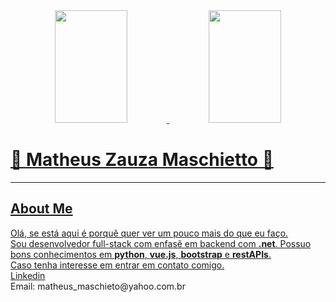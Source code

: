 <div align="center">
  <a href="https://github.com/Matheus-Zauza-Maschietto">
  <img height="180em" width="48%" src="https://github-readme-stats.vercel.app/api?username=Matheus-Zauza-Maschietto&show_icons=true&theme=transparent&include_all_commits=true&count_private=true"/>
  <img height="180em" width="48%" src="https://github-readme-stats.vercel.app/api/top-langs/?username=Matheus-Zauza-Maschietto&layout=compact&langs_count=7&theme=transparent"/>
</div>


<h1>👾 Matheus Zauza Maschietto 👾</h1>
<hr>
<h2>About Me</h2>
<p>
  Olá, se está aqui é porquê quer ver um pouco mais do que eu faço.
  <br>
  Sou desenvolvedor full-stack com enfasê em backend com 
  <strong>.net</strong>. Possuo bons conhecimentos em <strong>python</strong>, <strong>vue.js</strong>, <strong>bootstrap</strong> e <strong>restAPIs</strong>.
  <br> 
  Caso tenha interesse em entrar em contato comigo.
  <br>
  <a href="https://github.com/Matheus-Zauza-Maschietto">Linkedin</a>
  <br>
  Email: matheus_maschieto@yahoo.com.br
</p>

<!---
ymaschietto/ymaschietto is a ✨ special ✨ repository because its `README.md` (this file) appears on your GitHub profile.
You can click the Preview link to take a look at your changes.
--->
